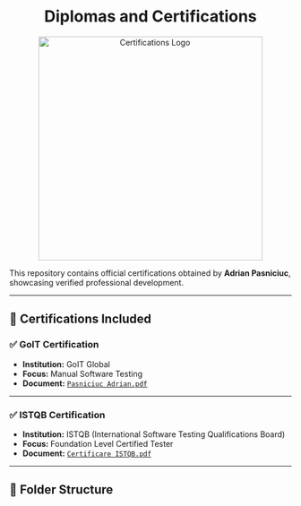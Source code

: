 <h1 align="center">Diplomas and Certifications</h1>

<p align="center">
  <img src="certs-logos.png" alt="Certifications Logo" width="400"/>
</p>



This repository contains official certifications obtained by **Adrian Pasniciuc**, showcasing verified professional development.

---

## 📜 Certifications Included

### ✅ GoIT Certification

- **Institution:** GoIT Global  
- **Focus:** Manual Software Testing  
- **Document:** [`Pasniciuc Adrian.pdf`](GoIT%20Certification/Pasniciuc%20Adrian.pdf)

---

### ✅ ISTQB Certification

- **Institution:** ISTQB (International Software Testing Qualifications Board)  
- **Focus:** Foundation Level Certified Tester  
- **Document:** [`Certificare ISTQB.pdf`](ISTQB%20Certification/Certificare%20ISTQB.pdf)

---

## 📁 Folder Structure

